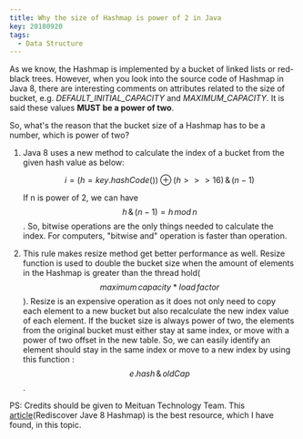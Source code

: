 ```yaml
---
title: Why the size of Hashmap is power of 2 in Java 
key: 20180920
tags: 
  - Data Structure
---
```

As we know, the Hashmap is implemented by a bucket of linked lists or red-black trees. However, when you look into the source code of Hashmap in Java 8, there are interesting comments on attributes related to the size of bucket, e.g. *DEFAULT_INITIAL_CAPACITY* and *MAXIMUM_CAPACITY*. It is said these values **MUST be a power of two**.

So, what's the reason that the bucket size of a Hashmap has to be a number, which is power of two? 

<!--more-->

1. Java 8 uses a new method to calculate the index of a bucket from the given hash value as below:

    $$i = (h = key.hashCode()) \oplus (h >>> 16)\,\&\,(n-1)$$  

    If n is power of 2, we can have $$ h\,\&\,(n-1) = h\, mod\, n$$. So, bitwise operations are the only things needed to calculate the index. For computers, "bitwise and" operation is faster than operation. 

2. This rule makes resize method get better performance as well. Resize function is used to double the bucket size when the amount of elements in the Hashmap is greater than the thread hold( $$maximum\,capacity * load\,factor$$). Resize is an expensive operation as it does not only need to copy each element to a new bucket but also recalculate the new index value of each element. If the bucket size is always power of two, the elements from the original bucket must either stay at same index, or move with a power of two offset in the new table. So, we can easily identify an element should stay in the same index or move to a new index by using this function : $$e.hash\, \& \,oldCap$$. 

PS: Credits should be given to Meituan Technology Team. This [article](https://zhuanlan.zhihu.com/p/21673805)(Rediscover Jave 8 Hashmap) is the best resource, which I have found, in this topic. 
